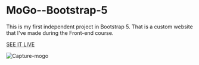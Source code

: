 # MoGo--Bootstrap-5
This is my first independent project in Bootstrap 5. That is a custom website that I've made during the Front-end course.

[SEE IT LIVE](https://leaviki90.github.io/MOGO/)

![Capture-mogo](https://user-images.githubusercontent.com/79335824/108633876-05abaf80-7477-11eb-8e1e-d8b37258581d.JPG)


